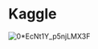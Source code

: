 
# Kaggle 

![0*EcNt1Y_p5njLMX3F](https://user-images.githubusercontent.com/72245329/129046530-3c027b31-c225-479b-82a1-ac2ea0008c9a.jpg)
